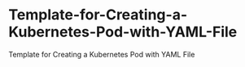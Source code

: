 # Template-for-Creating-a-Kubernetes-Pod-with-YAML-File
Template for Creating a Kubernetes Pod with YAML File
